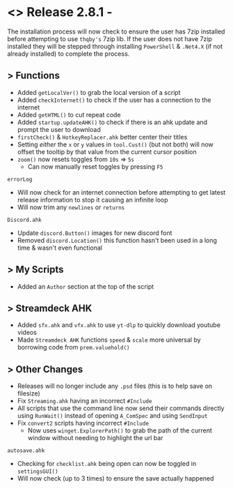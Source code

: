 # <> Release 2.8.1 -
The installation process will now check to ensure the user has 7zip installed before attempting to use `thqby's` 7zip lib. If the user does not have 7zip installed they will be stepped through installing `PowerShell` & `.Net4.X` (if not already installed) to complete the process.

## > Functions
- Added `getLocalVer()` to grab the local version of a script
- Added `checkInternet()` to check if the user has a connection to the internet
- Added `getHTML()` to cut repeat code
- Added `startup.updateAHK()` to check if there is an ahk update and prompt the user to download
- `firstCheck()` & `HotkeyReplacer.ahk` better center their titles
- Setting *either* the `x` or `y` values in `tool.Cust()` (but not both) will now offset the tooltip by that value from the current cursor position
- `zoom()` now resets toggles from `10s` => `5s`
    - Can now manually reset toggles by pressing `F5`

`errorLog`
- Will now check for an internet connection before attempting to get latest release information to stop it causing an infinite loop
- Will now trim any `newlines` or `returns`

`Discord.ahk`
- Update `discord.Button()` images for new discord font
- Removed `discord.Location()` this function hasn't been used in a long time & wasn't even functional

## > My Scripts
- Added an `Author` section at the top of the script

## > Streamdeck AHK
- Added `sfx.ahk` and `vfx.ahk` to use `yt-dlp` to quickly download youtube videos
- Made `Streamdeck AHK` functions `speed` & `scale` more universal by borrowing code from `prem.valuehold()`

## > Other Changes
- Releases will no longer include any `.psd` files (this is to help save on filesize)
- Fix `Streaming.ahk` having an incorrect `#Include`
- All scripts that use the command line now send their commands directly using `RunWait()` instead of opening `A_ComSpec` and using `SendInput`
- Fix `convert2` scripts having incorrect `#Include`
    - Now uses `winget.ExplorerPath()` to grab the path of the current window without needing to highlight the url bar

`autosave.ahk`
- Checking for `checklist.ahk` being open can now be toggled in `settingsGUI()`
- Will now check (up to 3 times) to ensure the save actually happened